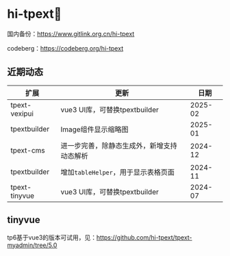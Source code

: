 # hi-tpext👋

国内备份：<https://www.gitlink.org.cn/hi-tpext>

codeberg：<https://codeberg.org/hi-tpext>

## 近期动态

|  扩展           | 更新   | 日期 |
|  ----           | ----  |----  |
| tpext-vexipui   |vue3 UI库，可替换tpextbuilder|2025-02|
| tpextbuilder    |Image组件显示缩略图|2025-01|
| tpext-cms       |进一步完善，除静态生成外，新增支持动态解析|2024-12|
| tpextbuilder    |增加`tableHelper`，用于显示表格页面|2024-11|
| tpext-tinyvue   |vue3 UI库，可替换tpextbuilder|2024-07|

## tinyvue
tp6基于vue3的版本可试用，见：https://github.com/hi-tpext/tpext-myadmin/tree/5.0
